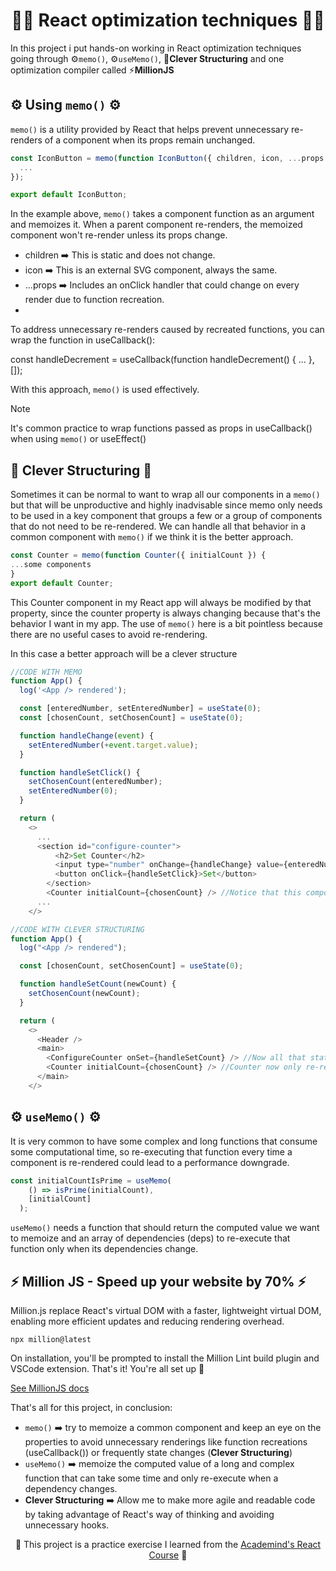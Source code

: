 <h1 align="center">🧙‍♂️ React optimization techniques 🧙‍♂️</h1> 
In this project i put hands-on working in React optimization techniques going through ⚙️<code>memo()</code>, ⚙️<code>useMemo()</code>, 🧩️<strong>Clever Structuring</strong> and one optimization compiler called ⚡️<strong>MillionJS</strong>

## ⚙️ Using <code>memo()</code> ⚙️
<code>memo()</code> is a utility provided by React that helps prevent unnecessary re-renders of a component when its props remain unchanged.
```javascript
const IconButton = memo(function IconButton({ children, icon, ...props }) {
  ...
});

export default IconButton;
```

In the example above, <code>memo()</code> takes a component function as an argument and memoizes it. When a parent component re-renders, the memoized component won't re-render unless its props change.
- children ➡️ This is static and does not change.
- icon ➡️ This is an external SVG component, always the same.
- ...props ➡️ Includes an onClick handler that could change on every render due to function recreation.
- 
To address unnecessary re-renders caused by recreated functions, you can wrap the function in useCallback():

  const handleDecrement = useCallback(function handleDecrement() {
    ...
  }, []);

With this approach, <code>memo()</code> is used effectively.

> [!NOTE]
> It's common practice to wrap functions passed as props in useCallback() when using <code>memo()</code> or useEffect()

## 🧩️ <strong>Clever Structuring</strong> 🧩️
Sometimes it can be normal to want to wrap all our components in a <code>memo()</code> but that will be unproductive and highly inadvisable since memo only needs to be used in a key component that groups a few or a group of components that do not need to be re-rendered. We can handle all that behavior in a common component with <code>memo()</code> if we think it is the better approach.
```javascript
const Counter = memo(function Counter({ initialCount }) {
...some components
}
export default Counter;
```
This Counter component in my React app will always be modified by that property, since the counter property is always changing because that's the behavior I want in my app.
The use of <code>memo()</code> here is a bit pointless because there are no useful cases to avoid re-rendering.

In this case a better approach will be a clever structure

```javascript
//CODE WITH MEMO
function App() {
  log('<App /> rendered');

  const [enteredNumber, setEnteredNumber] = useState(0);
  const [chosenCount, setChosenCount] = useState(0);

  function handleChange(event) {
    setEnteredNumber(+event.target.value);
  }

  function handleSetClick() {
    setChosenCount(enteredNumber);
    setEnteredNumber(0);
  }

  return (
    <>
      ...
      <section id="configure-counter">
          <h2>Set Counter</h2>
          <input type="number" onChange={handleChange} value={enteredNumber} />
          <button onClick={handleSetClick}>Set</button>
        </section>
        <Counter initialCount={chosenCount} /> //Notice that this component is being re-rendered caused that chosenCount prop is changing frequently caused by some state
      ...
    </>
```
```javascript
//CODE WITH CLEVER STRUCTURING
function App() {
  log("<App /> rendered");

  const [chosenCount, setChosenCount] = useState(0);

  function handleSetCount(newCount) {
    setChosenCount(newCount);
  }

  return (
    <>
      <Header />
      <main>
        <ConfigureCounter onSet={handleSetCount} /> //Now all that state behaviour are in a separate component.
        <Counter initialCount={chosenCount} /> //Counter now only re-renders when its props actually change.
      </main>
    </>
```

## ⚙️ <code>useMemo()</code> ⚙️ 
It is very common to have some complex and long functions that consume some computational time, so re-executing that function every time a component is re-rendered could lead to a performance downgrade.
```javascript
const initialCountIsPrime = useMemo(
    () => isPrime(initialCount),
    [initialCount]
  );
```
<code>useMemo()</code> needs a function that should return the computed value we want to memoize and an array of dependencies (deps) to re-execute that function only when its dependencies change.

## ⚡️ Million JS - Speed up your website by 70% ⚡️
Million.js replace React's virtual DOM with a faster, lightweight virtual DOM, enabling more efficient updates and reducing rendering overhead.

<code>npx million@latest</code>

On installation, you'll be prompted to install the Million Lint build plugin and VSCode extension.
That's it! You're all set up 🎉

[See MillionJS docs](https://million.dev/docs)


That's all for this project, in conclusion:
- <code>memo()</code> ➡️ try to memoize a common component and keep an eye on the properties to avoid unnecessary renderings like function recreations (useCallback()) or frequently state changes (<strong>Clever Structuring</strong>)
- <code>useMemo()</code> ➡️ memoize the computed value of a long and complex function that can take some time and only re-execute when a dependency changes.
- <strong>Clever Structuring</strong> ➡️ Allow me to make more agile and readable code by taking advantage of React's way of thinking and avoiding unnecessary hooks.

<p align="center">🌟 This project is a practice exercise I learned from the <a href='https://www.udemy.com/course/react-the-complete-guide-incl-redux/?couponCode=ST7MT110524'>Academind's React Course</a> 🌟</p>
